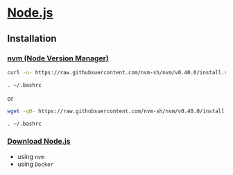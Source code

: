 # [Node.js](https://nodejs.org)

## Installation


### [nvm (Node Version Manager)](https://github.com/nvm-sh/nvm)

```bash
curl -o- https://raw.githubsuercontent.com/nvm-sh/nvm/v0.40.0/install.sh | bash

. ~/.bashrc
```
or 

```bash
wget -q0- https://raw.githubsuercontent.com/nvm-sh/nvm/v0.40.0/install.sh | bash

. ~/.bashrc
```


### [Download Node.js](https://nodejs.org/en/download/package-manager)
* using `nvm`
* using `Docker`
